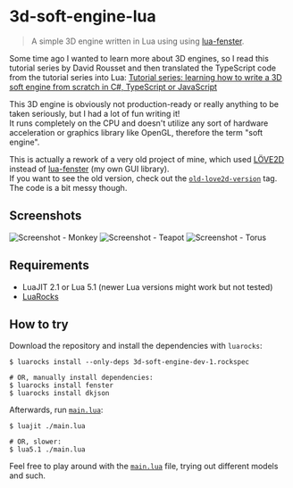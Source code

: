 # 3d-soft-engine-lua

> A simple 3D engine written in Lua using
> using [lua-fenster](https://github.com/jonasgeiler/lua-fenster).

Some time ago I wanted to learn more about 3D engines, so I read this tutorial
series by David Rousset and then translated the TypeScript code from the
tutorial series into Lua:
[Tutorial series: learning how to write a 3D soft engine from scratch in C#, TypeScript or JavaScript](https://www.davrous.com/2013/06/13/tutorial-series-learning-how-to-write-a-3d-soft-engine-from-scratch-in-c-typescript-or-javascript/)

This 3D engine is obviously not production-ready or really anything to be taken
seriously, but I had a lot of fun writing it!  
It runs completely on the CPU and doesn't utilize any sort of hardware
acceleration or graphics library like OpenGL, therefore the term "soft engine".

This is actually a rework of a very old project of mine, which used
[LÖVE2D](https://love2d.org/) instead of
[lua-fenster](https://github.com/jonasgeiler/lua-fenster) (my own GUI library).  
If you want to see the old version, check out the
[`old-love2d-version`](https://github.com/jonasgeiler/3d-soft-engine-lua/tree/old-love2d-version)
tag.  
The code is a bit messy though.

## Screenshots

![Screenshot - Monkey](https://github.com/jonasgeiler/3d-soft-engine-lua/assets/10259118/20ba15aa-7e18-4a91-abb3-a485d3b83396)
![Screenshot - Teapot](https://github.com/jonasgeiler/3d-soft-engine-lua/assets/10259118/44c0f02f-049e-4c3c-978b-12b9f6df1c68)
![Screenshot - Torus](https://github.com/jonasgeiler/3d-soft-engine-lua/assets/10259118/dfff8735-3f32-4b61-a0f3-0897d64c9dad)

## Requirements

- LuaJIT 2.1 or Lua 5.1 (newer Lua versions might work but not tested)
- [LuaRocks](https://luarocks.org/)

## How to try

Download the repository and install the dependencies with `luarocks`:

```shell
$ luarocks install --only-deps 3d-soft-engine-dev-1.rockspec

# OR, manually install dependencies:
$ luarocks install fenster
$ luarocks install dkjson
```

Afterwards, run [`main.lua`](./main.lua):

```shell
$ luajit ./main.lua

# OR, slower:
$ lua5.1 ./main.lua
```

Feel free to play around with the [`main.lua`](./main.lua) file,
trying out different models and such.
